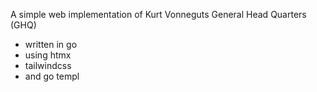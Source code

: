 A simple web implementation of Kurt Vonneguts General Head Quarters (GHQ)
  * written in go
  * using htmx
  * tailwindcss
  * and go templ